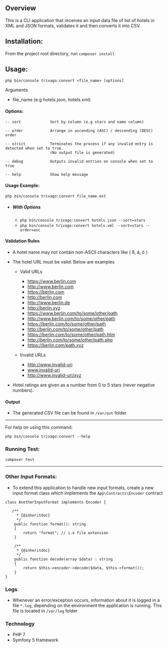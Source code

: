 ## Overview
This is a CLI application that receives an input data file of list of hotels in XML and JSON formats,
validates it and then converts it into CSV.

## Installation:
From the project root directory, run `composer install`

## Usage:
  ```php bin/console trivago:convert <file_name> [options] ```

Arguments
 * file_name (e.g hotels.json, hotels.xml)     

#### Options:
```
-- sort             Sort by column (e.g stars and name column)

-- order            Arrange in ascending (ASC) / descending (DESC) order           

-- strict           Terminates the process if any invalid entry is detected when set to true. 
                    (No output file is generated)

-- debug            Outputs invalid entries on console when set to true

-- help             Show help message

```

#### Usage Example:

```php bin/console trivago:convert file_name.ext```
- ##### With Options

    - `php bin/console trivago:convert hotels.json --sort=stars`
    - `php bin/console trivago:convert hotels.xml --sort=stars --order=asc`

#### Validation Rules

- A hotel name may not contain non-ASCII characters like ( ß, ä, ö )

- The hotel URL must be valid. Below are examples
    
    - Valid URLs
        - https://www.berlin.com
        - http://www.berlin.com
        - https://berlin.com
        - http://berlin.com
        - http://www.berlin.de
        - http://berlin.xyz
        - https://www.berlin.com/to/some/other/path
        - http://www.berlin.com/to/some/other/path
        - https://berlin.com/to/some/other/path
        - http://berlin.com/to/some/other/path
        - https://berlin.com/to/some/other/path.htm
        - http://berlin.com/to/some/other/path.php
        - https://berlin.com/path.xyz
        
    - Invalid URLs
        - http://www.invalid-uri
        - www.invalid-uri
        - http://www.invalid-uri/xyz

- Hotel ratings are given as a number from 0 to 5 stars (never negative numbers).

#### Output
- The generated CSV file can be found in `/var/out` folder

---

For help on using this command:

```php bin/console trivago:convert --help```

### Running Test:

```composer test```

---

### Other Input Formats:

 - To extend this application to handle new input formats,
   create a new input format class which implements the
   `App\Contracts\Encoder` contract

```
class AnotherInputFormat implements Encoder {

   /**
     * {@inheritdoc}
     */
    public function format(): string
    {
        return "format"; // i.e file extension
    }

    /**
     * {@inheritdoc}
     */
    public function decode(array $data) : string
    {
        return $this->encoder->decode($data, $this->format());
    }
}
```

### Logs
- Whenever an error/exception occurs, information about it
is logged in a file `*.log`, depending on the environment the 
application is running. This file is located in `/var/log` folder

### Technology

- PHP 7
- Symfony 5 framework

